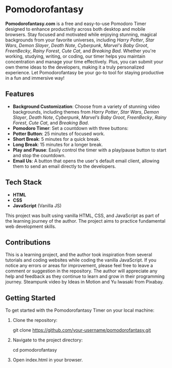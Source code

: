 # Pomodorofantasy

**Pomodorofantasy.com** is a free and easy-to-use Pomodoro Timer designed to enhance productivity across both desktop and mobile browsers. Stay focused and motivated while enjoying stunning, magical backgrounds from your favorite universes, including _Harry Potter_, _Star Wars_, _Demon Slayer_, _Death Note_, _Cyberpunk_, _Marvel's Baby Groot_, _FreenBecky_, _Rainy Forest_, _Cute Cat_, and _Breaking Bad_. Whether you're working, studying, writing, or coding, our timer helps you maintain concentration and manage your time effectively. Plus, you can submit your own theme ideas to the developers, making it a truly personalized experience. Let Pomodorofantasy be your go-to tool for staying productive in a fun and immersive way!

## Features

- **Background Customization**: Choose from a variety of stunning video backgrounds, including themes from _Harry Potter_, _Star Wars_, _Demon Slayer_, _Death Note_, _Cyberpunk_, _Marvel’s Baby Groot_, _FreenBecky_, _Rainy Forest_, _Cute Cat_, and _Breaking Bad_.
- **Pomodoro Timer**: Set a countdown with three buttons:
- **Potter Button**: 25 minutes of focused work.
- **Short Break**: 5 minutes for a quick break.
- **Long Break**: 15 minutes for a longer break.
- **Play and Pause**: Easily control the timer with a play/pause button to start and stop the countdown.
- **Email Us**: A button that opens the user's default email client, allowing them to send an email directly to the developers.

## Tech Stack

- **HTML**
- **CSS**
- **JavaScript** (Vanilla JS)

This project was built using vanilla HTML, CSS, and JavaScript as part of the learning journey of the author. The project aims to practice fundamental web development skills.

## Contributions

This is a learning project, and the author took inspiration from several tutorials and coding websites while coding the vanilla JavaScript. If you notice any errors or areas for improvement, please feel free to leave a comment or suggestion in the repository. The author will appreciate any help and feedback as they continue to learn and grow in their programming journey. Steampunk video by Ideas in Motion and Yu Iwasaki from Pixabay.

## Getting Started

To get started with the Pomodorofantasy Timer on your local machine:

1. Clone the repository:

   git clone https://github.com/your-username/pomodorofantasy.git

2. Navigate to the project directory:

   cd pomodorofantasy

3. Open index.html in your browser.
